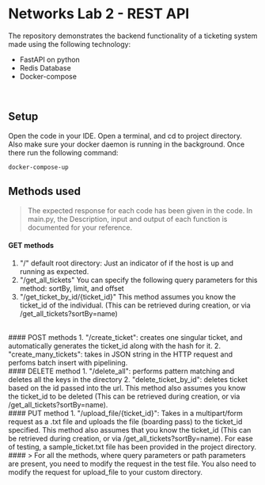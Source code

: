 # Networks Lab 2 - REST API
The repository demonstrates the backend functionality of a ticketing system made using the following technology: <br/>

- FastAPI on python
- Redis Database
- Docker-compose

<br/>

## Setup
Open the code in your IDE. Open a terminal, and cd to project directory. Also make sure your docker daemon is running in the background. Once there run the following command:<br/>
```
docker-compose-up
```
## Methods used 
> The expected response for each code has been given in the code. In main.py, the Description, input and output of each function is documented for your reference.
#### GET methods
1. "/" default root directory: Just an indicator of if the host is up and running as expected.
2. "/get_all_tickets"
You can specify the following query parameters for this method: sortBy, limit, and offset
3. "/get_ticket_by_id/{ticket_id}"
This method assumes you know the ticket_id of the individual. (This can be retrieved during creation, or via /get_all_tickets?sortBy=name) 
<br/>
#### POST methods
1. "/create_ticket": creates one singular ticket, and automatically generates the ticket_id along with the hash for it.
2. "create_many_tickets": takes in JSON string in the HTTP request and perfoms batch insert with pipelining.
<br/>
#### DELETE method
1. "/delete_all": performs pattern matching and deletes all the keys in the directory
2. "delete_ticket_by_id": deletes ticket based on the id passed into the url. This method also assumes you know the ticket_id to be deleted (This can be retrieved during creation, or via /get_all_tickets?sortBy=name).
<br/>
#### PUT method
1. "/upload_file/{ticket_id}": Takes in a multipart/form request as a .txt file and uploads the file (boarding pass) to the ticket_id specified. This method also assumes that you know the ticket_id (This can be retrieved during creation, or via /get_all_tickets?sortBy=name). For ease of testing, a sample_ticket.txt file has been provided in the project directory.
<br/>
#### 
> For all the methods, where query parameters or path parameters are present, you need to modify the request in the test file. You also need to modify the request for upload_file to your custom directory.

